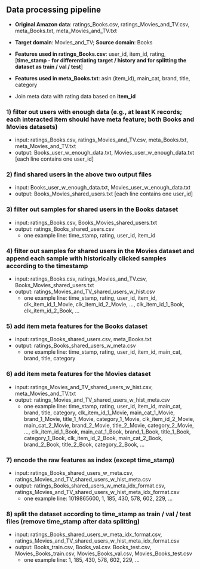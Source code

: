 ## Data processing pipeline

- **Original Amazon data**: ratings_Books.csv, ratings_Movies_and_TV.csv, meta_Books.txt, meta_Movies_and_TV.txt

- **Target domain**: Movies_and_TV; **Source domain**: Books

- **Features used in ratings_Books.csv**: user_id, item_id, rating, [**time_stamp - for differentiating target / history and for splitting the dataset as train / val / test**]

- **Features used in meta_Books.txt**: asin (item_id), main_cat, brand, title, category

- Join meta data with rating data based on **item_id**


### 1) filter out users with enough data (e.g., at least K records; each interacted item should have meta feature; both Books and Movies datasets)
* input: ratings_Books.csv, ratings_Movies_and_TV.csv, meta_Books.txt, meta_Movies_and_TV.txt
* output: Books_user_w_enough_data.txt, Movies_user_w_enough_data.txt [each line contains one user_id]

### 2) find shared users in the above two output files
* input: Books_user_w_enough_data.txt, Movies_user_w_enough_data.txt 
* output: Books_Movies_shared_users.txt [each line contains one user_id]

### 3) filter out samples for shared users in the Books dataset
* input: ratings_Books.csv, Books_Movies_shared_users.txt
* output: ratings_Books_shared_users.csv
  * one example line: time_stamp, rating, user_id, item_id

### 4) filter out samples for shared users in the Movies dataset and append each sample with historically clicked samples according to the timestamp
* input: ratings_Books.csv, ratings_Movies_and_TV.csv, Books_Movies_shared_users.txt
* output: ratings_Movies_and_TV_shared_users_w_hist.csv
  * one example line: time_stamp, rating, user_id, item_id, clk_item_id_1_Movie, clk_item_id_2_Movie, ..., clk_item_id_1_Book, clk_item_id_2_Book, ...

### 5) add item meta features for the Books dataset
* input: ratings_Books_shared_users.csv, meta_Books.txt
* output: ratings_Books_shared_users_w_meta.csv
  * one example line: time_stamp, rating, user_id, item_id, main_cat, brand, title, category

### 6) add item meta features for the Movies dataset
* input: ratings_Movies_and_TV_shared_users_w_hist.csv, meta_Movies_and_TV.txt
* output: ratings_Movies_and_TV_shared_users_w_hist_meta.csv
  * one example line: time_stamp, rating, user_id, item_id, main_cat, brand, title, category, clk_item_id_1_Movie, main_cat_1_Movie, brand_1_Movie, title_1_Movie, category_1_Movie, 
clk_item_id_2_Movie, main_cat_2_Movie, brand_2_Movie, title_2_Movie, category_2_Movie, ..., 
clk_item_id_1_Book, main_cat_1_Book, brand_1_Book, title_1_Book, category_1_Book, 
clk_item_id_2_Book, main_cat_2_Book, brand_2_Book, title_2_Book, category_2_Book, ...

### 7) encode the raw features as index (except time_stamp)
* input: ratings_Books_shared_users_w_meta.csv, ratings_Movies_and_TV_shared_users_w_hist_meta.csv
* output: ratings_Books_shared_users_w_meta_idx_format.csv, ratings_Movies_and_TV_shared_users_w_hist_meta_idx_format.csv
  * one example line: 1019865600, 1, 185, 430, 578, 602, 229, ...

### 8) split the dataset according to time_stamp as train / val / test files (remove time_stamp after data splitting)
* input: ratings_Books_shared_users_w_meta_idx_format.csv, ratings_Movies_and_TV_shared_users_w_hist_meta_idx_format.csv
* output: Books_train.csv, Books_val.csv. Books_test.csv, Movies_Books_train.csv, Movies_Books_val.csv, Movies_Books_test.csv
  * one example line: 1, 185, 430, 578, 602, 229, ...
